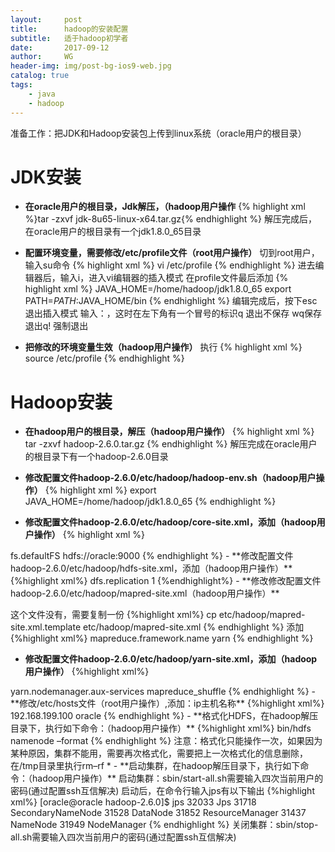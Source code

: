 ```yaml
---
layout:     post
title:      hadoop的安装配置
subtitle:   适于hadoop初学者
date:       2017-09-12
author:     WG
header-img: img/post-bg-ios9-web.jpg
catalog: true
tags:
    - java
    - hadoop
---
```

准备工作：把JDK和Hadoop安装包上传到linux系统（oracle用户的根目录）
# JDK安装
 
- **在oracle用户的根目录，Jdk解压，（hadoop用户操作**
{% highlight xml %}tar -zxvf jdk-8u65-linux-x64.tar.gz{% endhighlight %}
 解压完成后，在oracle用户的根目录有一个jdk1.8.0_65目录

- **配置环境变量，需要修改/etc/profile文件（root用户操作）**
切到root用户，输入su命令
{% highlight xml %}
vi /etc/profile
{% endhighlight %}
进去编辑器后，输入i，进入vi编辑器的插入模式
在profile文件最后添加
{% highlight xml %}
JAVA_HOME=/home/hadoop/jdk1.8.0_65
export PATH=$PATH:$JAVA_HOME/bin
{% endhighlight %}
 编辑完成后，按下esc退出插入模式 输入：，这时在左下角有一个冒号的标识q   退出不保存 wq保存退出q!   强制退出
- **把修改的环境变量生效（hadoop用户操作）**
执行
{% highlight xml %}
source /etc/profile
{% endhighlight %}
# Hadoop安装

- **在hadoop用户的根目录，解压（hadoop用户操作）**
{% highlight xml %}
tar -zxvf hadoop-2.6.0.tar.gz
{% endhighlight %}
解压完成在oracle用户的根目录下有一个hadoop-2.6.0目录

- **修改配置文件hadoop-2.6.0/etc/hadoop/hadoop-env.sh（hadoop用户操作）**
{% highlight xml %}
export JAVA_HOME=/home/hadoop/jdk1.8.0_65
{% endhighlight %}
- **修改配置文件hadoop-2.6.0/etc/hadoop/core-site.xml，添加（hadoop用户操作）**
{% highlight xml %}
<property>
         <name>fs.defaultFS</name>
         <value>hdfs://oracle:9000</value>
</property>
{% endhighlight %}
- **修改配置文件hadoop-2.6.0/etc/hadoop/hdfs-site.xml，添加（hadoop用户操作）**
{%highlight xml%}
<property>
        <name>dfs.replication</name>
         <value>1</value>
</property>
{%endhighlight%}
- **修改修改配置文件hadoop-2.6.0/etc/hadoop/mapred-site.xml（hadoop用户操作）**

这个文件没有，需要复制一份
{%highlight xml%}
cp etc/hadoop/mapred-site.xml.template etc/hadoop/mapred-site.xml
{% endhighlight %}
添加
{%highlight xml%}
<property>
<name>mapreduce.framework.name</name>
<value>yarn</value>
</property>
{% endhighlight %}
- **修改配置文件hadoop-2.6.0/etc/hadoop/yarn-site.xml，添加（hadoop用户操作）**
{%highlight xml%}
<property>
<name>yarn.nodemanager.aux-services</name>
<value>mapreduce_shuffle</value>
</property>
{% endhighlight %}
- **修改/etc/hosts文件（root用户操作）,添加：ip主机名称**
{%highlight xml%}
192.168.199.100  oracle
{% endhighlight %}
- **格式化HDFS，在hadoop解压目录下，执行如下命令：（hadoop用户操作）**
{%highlight xml%}
bin/hdfs namenode –format
{% endhighlight %}
注意：格式化只能操作一次，如果因为某种原因，集群不能用，需要再次格式化，需要把上一次格式化的信息删除，在/tmp目录里执行rm–rf *
- **启动集群，在hadoop解压目录下，执行如下命令：（hadoop用户操作）**
启动集群：sbin/start-all.sh需要输入四次当前用户的密码(通过配置ssh互信解决)
          启动后，在命令行输入jps有以下输出
{%highlight xml%}
[oracle@oracle hadoop-2.6.0]$ jps
32033 Jps
31718 SecondaryNameNode
31528 DataNode
31852 ResourceManager
31437 NameNode
31949 NodeManager
{% endhighlight %}
关闭集群：sbin/stop-all.sh需要输入四次当前用户的密码(通过配置ssh互信解决)
